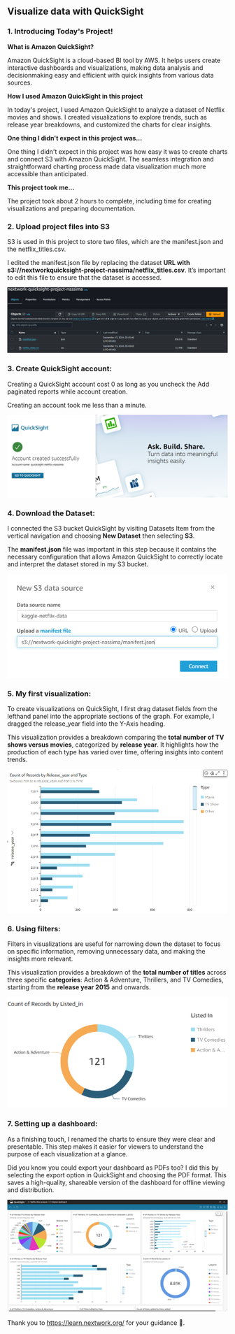 ## __Visualize data with QuickSight__

### 1. Introducing Today's Project!

**What is Amazon QuickSight?**

Amazon QuickSight is a cloud-based BI tool by AWS. It helps users create
interactive dashboards and visualizations, making data analysis and decisionmaking easy and efficient with quick insights from various data sources.

**How I used Amazon QuickSight in this project**

In today's project, I used Amazon QuickSight to analyze a dataset of Netflix
movies and shows. I created visualizations to explore trends, such as release
year breakdowns, and customized the charts for clear insights.

**One thing I didn't expect in this project was...**

One thing I didn't expect in this project was how easy it was to create charts
and connect S3 with Amazon QuickSight. The seamless integration and
straightforward charting process made data visualization much more
accessible than anticipated.

**This project took me...**

The project took about 2 hours to complete, including time for creating
visualizations and preparing documentation.

### 2. Upload project files into S3

S3 is used in this project to store two files, which are the manifest.json and the
netflix_titles.csv.

I edited the manifest.json file by replacing the dataset **URL with s3://nextworkquicksight-project-nassima/netflix_titles.csv**. Itʼs important to edit this file to
ensure that the dataset is accessed.

![alt text](screenshots/objects-uploaded.PNG)

### 3. Create QuickSight account:

Creating a QuickSight account cost 0 as long as you uncheck the Add
paginated reports while account creation.

Creating an account took me less than a minute.

![alt text](screenshots/account-created-successfully.PNG)


### 4. Download the Dataset:

I connected the S3 bucket QuickSight by visiting Datasets Item from the vertical
navigation and choosing **New Dataset** then selecting **S3**.

The **manifest.json** file was important in this step because it contains the
necessary configuration that allows Amazon QuickSight to correctly locate and
interpret the dataset stored in my S3 bucket.

![alt text](screenshots/manifest-json-connect.PNG)

### 5. My first visualization:

To create visualizations on QuickSight, I first drag dataset fields from the lefthand panel into the appropriate sections of the graph. For example, I dragged
the release_year field into the Y-Axis heading.

This visualization provides a breakdown comparing the **total number of TV shows versus movies**, categorized by **release year**. It highlights how the production of each type has varied over time, offering insights into content trends.

![alt text](screenshots/visualization-horizental-bar.PNG)

### 6. Using filters:

Filters in visualizations are useful for narrowing down the dataset to focus on
specific information, removing unnecessary data, and making the insights more
relevant.

This visualization provides a breakdown of the **total number of titles** across
three specific **categories**: Action & Adventure, Thrillers, and TV Comedies,
starting from the **release year 2015** and onwards.

![alt text](screenshots/vis01.PNG)

### 7. Setting up a dashboard:

As a finishing touch, I renamed the charts to ensure they were clear and
presentable. This step makes it easier for viewers to understand the purpose of
each visualization at a glance.

Did you know you could export your dashboard as PDFs too? I did this by
selecting the export option in QuickSight and choosing the PDF format. This
saves a high-quality, shareable version of the dashboard for offline viewing and
distribution.

![alt text](screenshots/full-dashboard.png)


Thank you to https://learn.nextwork.org/ for your guidance 🙏.





